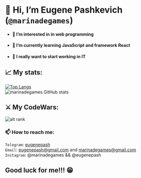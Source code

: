 # 👋 Hi, I’m Eugene Pashkevich (`@marinadegames`) #
* #### 👀 I’m interested in in web programming ####
* #### 🌱 I’m currently learning JavaScript and framework React ####
* #### 💞️ I really want to start working in IT  

## 📈 My stats: ##
[![Top Langs](https://github-readme-stats.vercel.app/api/top-langs/?username=marinadegames&layout=compact&theme=dracula)](https://github.com/marinadegames/github-readme-stats)  
![marinadegames GitHub stats](https://github-readme-stats.vercel.app/api?username=marinadegames&show_icons=true&theme=dracula)  

## ⚔️ My CodeWars: ##
![alt rank](https://www.codewars.com/users/eugenepash/badges/large)

### 📫 How to reach me: ###
`Telegram`: [eugenepash](https://t.me/eugenepash)  
`Email`: <eugenepash@gmail.com> and <marinadegames@gmail.com>  
`Instagram`: @marinadegames && @eugenepash  

## Good luck for me!!! 😁 ##

